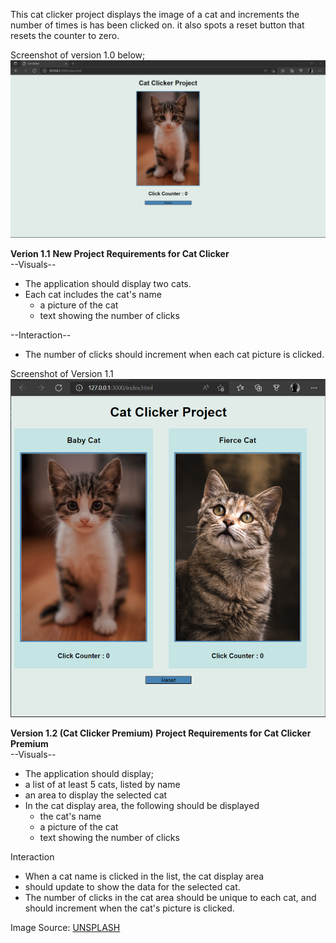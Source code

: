 This cat clicker project displays the image of a cat and increments the number of times is has been clicked on. it also spots a reset button that resets the counter to zero.

Screenshot of version 1.0 below;
<img src="https://github.com/Charlesu49/cat_clicker/blob/master/screenshot.png" alt="screenshot">

**Verion 1.1**
**New Project Requirements for Cat Clicker**  
--Visuals--  
- The application should display two cats. 
- Each cat includes the cat's name
    - a picture of the cat
    - text showing the number of clicks  
    
--Interaction--  
- The number of clicks should increment when each cat picture is clicked.


Screenshot of Version 1.1
<img src="https://github.com/Charlesu49/cat_clicker/blob/master/screenshot_2.png" alt="screenshot of version 1.1">


**Version 1.2 (Cat Clicker Premium)**
**Project Requirements for Cat Clicker Premium**  
--Visuals--  
- The application should display;   
- a list of at least 5 cats, listed by name
- an area to display the selected cat
- In the cat display area, the following should be displayed
    - the cat's name
    - a picture of the cat
    - text showing the number of clicks

Interaction  
- When a cat name is clicked in the list, the cat display area
- should update to show the data for the selected cat.
- The number of clicks in the cat area should be unique to each cat, and should increment when the cat's picture is clicked.




Image Source: 
[UNSPLASH](https://www.unsplash.com)
